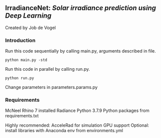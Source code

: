 ## IrradianceNet: *Solar irradiance prediction using Deep Learning*
Created by Job de Vogel

### Introduction
Run this code sequentially by calling main.py, arguments described in file.

`python main.py -std`

Run this code in parallel by calling run.py.

`python run.py`

Change parameters in parameters.params.py

### Requirements
McNeel Rhino 7 installed
Radiance
Python 3.7.9
Python packages from requirements.txt

Highly recommended: AcceleRad for simulation GPU support
Optional: install libraries with Anaconda env from environments.yml